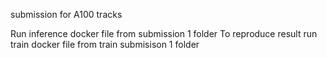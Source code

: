 submission for  A100 tracks

Run  inference docker file   from submission 1  folder
To reproduce result  run  train docker file  from  train submisison 1  folder
